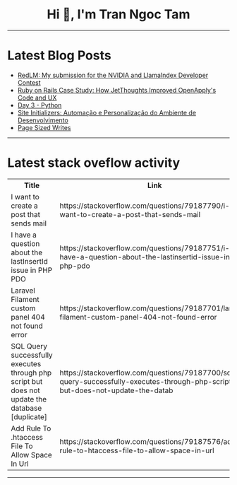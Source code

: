 <h1 align="center">Hi 👋, I'm Tran Ngoc Tam</h1>

---

# Latest Blog Posts 
<!-- BLOG-POST-LIST:START -->
- [RedLM: My submission for the NVIDIA and LlamaIndex Developer Contest](https://dev.to/briancaffey/redlm-my-submission-for-the-nvidia-and-llamaindex-developer-contest-1c3k)
- [Ruby on Rails Case Study: How JetThoughts Improved OpenApply&#39;s Code and UX](https://dev.to/jetthoughts-dev/ruby-on-rails-case-study-how-jetthoughts-improved-openapplys-code-and-ux-5acc)
- [Day 3 - Python](https://dev.to/varatha/day-3-python-527e)
- [Site Initializers: Automação e Personalização do Ambiente de Desenvolvimento](https://dev.to/cdfortes/site-initializers-automacao-e-personalizacao-do-ambiente-de-desenvolvimento-18ko)
- [Page Sized Writes](https://dev.to/misachi/page-sized-writes-58m6)
<!-- BLOG-POST-LIST:END -->

---

# Latest stack oveflow activity
<table>
  <tr><th>Title</th><th>Link</th></tr>
  <!-- STACKOVERFLOW:START --><tr><td>I want to create a post that sends mail</td><td>https://stackoverflow.com/questions/79187790/i-want-to-create-a-post-that-sends-mail</td></tr><tr><td>I have a question about the lastInsertId issue in PHP PDO</td><td>https://stackoverflow.com/questions/79187751/i-have-a-question-about-the-lastinsertid-issue-in-php-pdo</td></tr><tr><td>Laravel Filament custom panel 404 not found error</td><td>https://stackoverflow.com/questions/79187701/laravel-filament-custom-panel-404-not-found-error</td></tr><tr><td>SQL Query successfully executes through php script but does not update the database [duplicate]</td><td>https://stackoverflow.com/questions/79187700/sql-query-successfully-executes-through-php-script-but-does-not-update-the-datab</td></tr><tr><td>Add Rule To .htaccess File To Allow Space In Url</td><td>https://stackoverflow.com/questions/79187576/add-rule-to-htaccess-file-to-allow-space-in-url</td></tr><!-- STACKOVERFLOW:END -->
</table>

---


